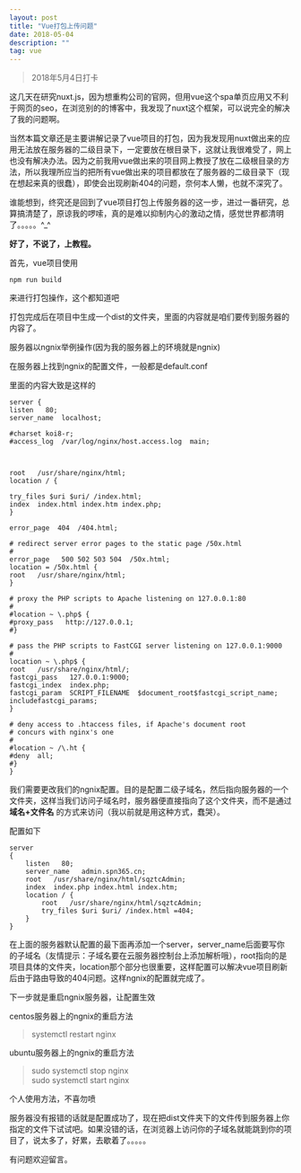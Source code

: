 ```yaml
---
layout: post
title: "Vue打包上传问题"
date: 2018-05-04  
description: ""
tag: vue
---
```


> 2018年5月4日打卡   

这几天在研究nuxt.js，因为想重构公司的官网，但用vue这个spa单页应用又不利于网页的seo，在浏览别的的博客中，我发现了nuxt这个框架，可以说完全的解决了我的问题啊。  

当然本篇文章还是主要讲解记录了vue项目的打包，因为我发现用nuxt做出来的应用无法放在服务器的二级目录下，一定要放在根目录下，这就让我很难受了，网上也没有解决办法。因为之前我用vue做出来的项目网上教授了放在二级根目录的方法，所以我理所应当的把所有vue做出来的项目都放在了服务器的二级目录下（现在想起来真的很蠢），即使会出现刷新404的问题，奈何本人懒，也就不深究了。   

谁能想到，终究还是回到了vue项目打包上传服务器的这一步，进过一番研究，总算搞清楚了，原谅我的啰嗦，真的是难以抑制内心的激动之情，感觉世界都清明了。。。。。^_^  


**好了，不说了，上教程。**   

首先，vue项目使用   

    npm run build

来进行打包操作，这个都知道吧   

打包完成后在项目中生成一个dist的文件夹，里面的内容就是咱们要传到服务器的内容了。

服务器以ngnix举例操作(因为我的服务器上的环境就是ngnix)   

在服务器上找到ngnix的配置文件，一般都是default.conf  

里面的内容大致是这样的  

    server {
    listen   80;
    server_name  localhost;
    
    #charset koi8-r;
    #access_log  /var/log/nginx/host.access.log  main;
    
       
    
    root   /usr/share/nginx/html;
    location / {
       
    try_files $uri $uri/ /index.html;
    index  index.html index.htm index.php;
    }
    
    error_page  404  /404.html;
    
    # redirect server error pages to the static page /50x.html
    #
    error_page   500 502 503 504  /50x.html;
    location = /50x.html {
    root   /usr/share/nginx/html;
    }
    
    # proxy the PHP scripts to Apache listening on 127.0.0.1:80
    #
    #location ~ \.php$ {
    #proxy_pass   http://127.0.0.1;
    #}
    
    # pass the PHP scripts to FastCGI server listening on 127.0.0.1:9000
    #
    location ~ \.php$ {
    root   /usr/share/nginx/html/;
    fastcgi_pass   127.0.0.1:9000;
    fastcgi_index  index.php;
    fastcgi_param  SCRIPT_FILENAME  $document_root$fastcgi_script_name;
    includefastcgi_params;
    }
    
    # deny access to .htaccess files, if Apache's document root
    # concurs with nginx's one
    #
    #location ~ /\.ht {
    #deny  all;
    #}
    }

我们需要更改我们的ngnix配置。目的是配置二级子域名，然后指向服务器的一个文件夹，这样当我们访问子域名时，服务器便直接指向了这个文件夹，而不是通过 **域名+文件名** 的方式来访问（我以前就是用这种方式，蠢哭）。  

配置如下

    server
    {
    	listen   80;
    	server_name   admin.spn365.cn;
    	root   /usr/share/nginx/html/sqztcAdmin;
    	index  index.php index.html index.htm;
    	location / { 
    		root   /usr/share/nginx/html/sqztcAdmin;
    		try_files $uri $uri/ /index.html =404; 
    	} 
    }

在上面的服务器默认配置的最下面再添加一个server，server_name后面要写你的子域名（友情提示：子域名要在云服务器控制台上添加解析哦），root指向的是项目具体的文件夹，location那个部分也很重要，这样配置可以解决vue项目刷新后由于路由导致的404问题。这样ngnix的配置就完成了。  

下一步就是重启ngnix服务器，让配置生效  

centos服务器上的ngnix的重启方法

> systemctl restart nginx

ubuntu服务器上的ngnix的重启方法

> sudo systemctl stop nginx  
> sudo systemctl start nginx

个人使用方法，不喜勿喷

服务器没有报错的话就是配置成功了，现在把dist文件夹下的文件传到服务器上你指定的文件下试试吧。如果没错的话，在浏览器上访问你的子域名就能跳到你的项目了，说太多了，好累，去歇着了。。。。。


有问题欢迎留言。